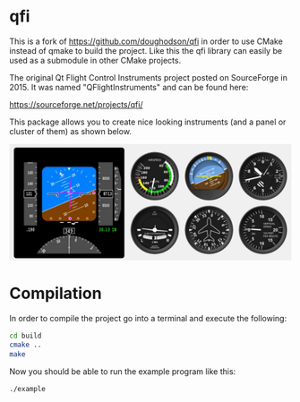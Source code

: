 # qfi

This is a fork of https://github.com/doughodson/qfi in order to use CMake instead of qmake to build the project. Like this the qfi library can easily be used as a submodule in other CMake projects.

The original Qt Flight Control Instruments project posted on SourceForge in 2015.  It was named "QFlightInstruments" and can be found here:

https://sourceforge.net/projects/qfi/

This package allows you to create nice looking instruments (and a panel or cluster of them) as shown below.

![](qfiexample_01.jpg)

# Compilation
In order to compile the project go into a terminal and execute the following:
```bash
cd build
cmake ..
make
```
Now you should be able to run the example program like this:
```bash
./example
```
